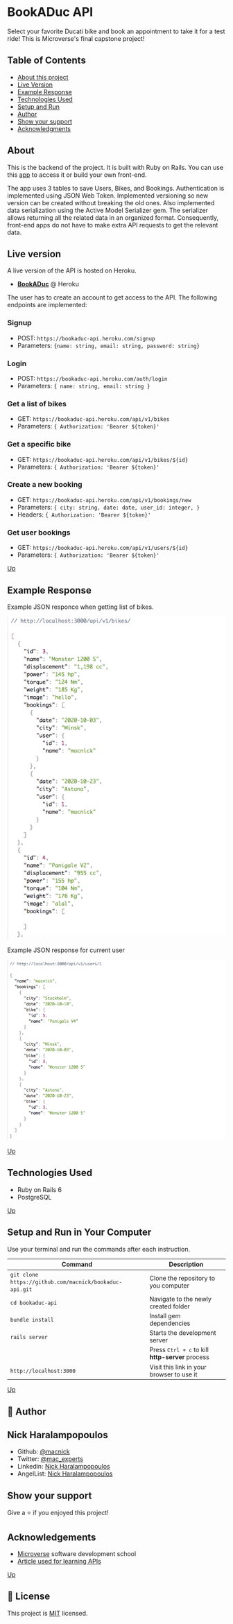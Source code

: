 # BookADuc API

Select your favorite Ducati bike and book an appointment to take it for a test ride! This is Microverse's final capstone project!

## Table of Contents

- [About this project](#About)
- [Live Version](#Live-version)
- [Example Response](#Example-Response)
- [Technologies Used](#Technologies-Used)
- [Setup and Run](#Setup-and-Run-in-Your-Computer)
- [Author](#Author)
- [Show your support](#Show-your-support)
- [Acknowledgments](#Acknowledgments)

## About

This is the backend of the project. It is built with Ruby on Rails. You can use this [app](#link_to_front_end) to access it or build your own front-end.

The app uses 3 tables to save Users, Bikes, and Bookings. Authentication is implemented using JSON Web Token. Implemented versioning so new version can be created without breaking the old ones. Also implemented data serialization using the Active Model Serializer gem. The serializer allows returning all the related data in an organized format. Consequently, front-end apps do not have to make extra API requests to get the relevant data.

## Live version

A live version of the API is hosted on Heroku.

- [**BookADuc**](https://heroku/) @ Heroku

The user has to create an account to get access to the API. The following endpoints are implemented:

### Signup

- POST: `https://bookaduc-api.heroku.com/signup`
- Parameters: `{name: string, email: string, password: string}`

### Login

- POST: `https://bookaduc-api.heroku.com/auth/login`
- Parameters: `{ name: string, email: string }`

### Get a list of bikes

- GET: `https://bookaduc-api.heroku.com/api/v1/bikes`
- Parameters: `{ Authorization: 'Bearer ${token}'`

### Get a specific bike

- GET: `https://bookaduc-api.heroku.com/api/v1/bikes/${id}`
- Parameters: `{ Authorization: 'Bearer ${token}'`

### Create a new booking

- GET: `https://bookaduc-api.heroku.com/api/v1/bookings/new`
- Parameters: `{ city: string, date: date, user_id: integer, }`
- Headers: `{ Authorization: 'Bearer ${token}'`

### Get user bookings

- GET: `https://bookaduc-api.heroku.com/api/v1/users/${id}`
- Parameters: `{ Authorization: 'Bearer ${token}'`

[Up](#Table-of-Contents)

## Example Response

Example JSON responce when getting list of bikes.

<img src="app/assets/images/bookaduc-api-1.png">

Example JSON response for current user

<img src="app/assets/images/bookaduc-api-2.png">

[Up](#Table-of-Contents)

## Technologies Used

- Ruby on Rails 6
- PostgreSQL

[Up](#Table-of-Contents)

## Setup and Run in Your Computer

Use your terminal and run the commands after each instruction.

| Command                                                 | Description                                      |
| ------------------------------------------------------- | ------------------------------------------------ |
| `git clone https://github.com/macnick/bookaduc-api.git` | Clone the repository to you computer             |
| `cd bookaduc-api`                                       | Navigate to the newly created folder             |
| `bundle install`                                        | Install gem dependencies                         |
| `rails server`                                          | Starts the development server                    |
|                                                         | Press `Ctrl + c` to kill **http-server** process |
| `http://localhost:3000`                                 | Visit this link in your browser to use it        |

[Up](#Table-of-Contents)

## 👤 Author

## Nick Haralampopoulos

- Github: [@macnick](https://github.com/macnick)
- Twitter: [@mac_experts](https://twitter.com/mac_experts)
- Linkedin: [Nick Haralampopoulos](https://www.linkedin.com/in/nick-haralampopoulos/)
- AngelList: [Nick Haralampopoulos](https://angel.co/u/nick-haralampopoulos)

## Show your support

Give a ⭐️ if you enjoyed this project!

## Acknowledgements

- [Microverse](https://www.microverse.org) software development school
- [Article used for learning APIs](#https://scotch.io/tutorials/build-a-restful-json-api-with-rails-5-part-one)

[Up](#Table-of-Contents)

## 📝 License

This project is [MIT](lic.url) licensed.
